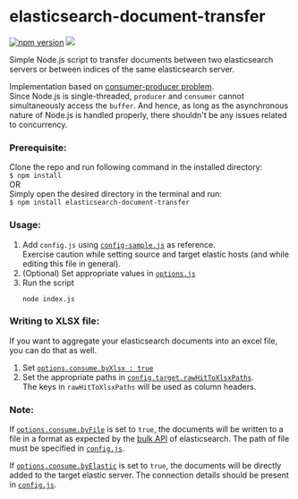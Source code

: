 # elasticsearch-document-transfer
[![npm version](https://badge.fury.io/js/elasticsearch-document-transfer.svg)](https://badge.fury.io/js/elasticsearch-document-transfer)
[![](https://img.shields.io/twitter/url/https/github.com/masquerade817/elasticsearch-document-transfer.svg?style=social)](https://twitter.com/gaurang847)

Simple Node.js script to transfer documents between two elasticsearch servers or between indices of the same elasticsearch server.

Implementation based on [consumer-producer problem][3].  
Since Node.js is single-threaded, `producer` and `consumer` cannot simultaneously access the `buffer`. And hence, as long as the asynchronous nature of Node.js is handled properly, there shouldn't be any issues related to concurrency.

### Prerequisite:
Clone the repo and run following command in the installed directory:  
`$ npm install`  
OR  
Simply open the desired directory in the terminal and run:  
`$ npm install elasticsearch-document-transfer`

### Usage:
1. Add `config.js` using [`config-sample.js`][1] as reference.  
Exercise caution while setting source and target elastic hosts (and while editing this file in general).
2. (Optional) Set appropriate values in [`options.js`][2]
3. Run the script
    ```
    node index.js
    ```

### Writing to XLSX file:
If you want to aggregate your elasticsearch documents into an excel file, you can do that as well.  
1. Set [`options.consume.byXlsx : true`][2]  
2. Set the appropriate paths in [`config.target.rawHitToXlsxPaths`][1].  
The keys in `rawHitToXlsxPaths` will be used as column headers.
    
### Note:
If [`options.consume.byFile`][2] is set to `true`, the documents will be written to a file in a format as expected by the [bulk API][4] of elasticsearch. The path of file must be specified in [`config.js`][1].

If [`options.consume.byElastic`][2] is set to `true`, the documents will be directly added to the target elastic server. The connection details should be present in [`config.js`][1].
    
[1]: /config-sample.js
[2]: /options.js
[3]: https://en.wikipedia.org/wiki/Producer–consumer_problem
[4]: https://www.elastic.co/guide/en/elasticsearch/reference/current/docs-bulk.html
